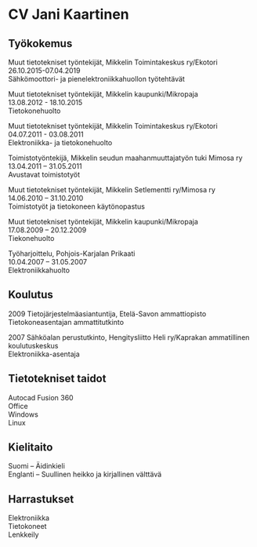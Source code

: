 # CV Jani Kaartinen

## Työkokemus
Muut tietotekniset työntekijät, Mikkelin Toimintakeskus ry/Ekotori  
26.10.2015-07.04.2019  
Sähkömoottori- ja pienelektroniikkahuollon työtehtävät

Muut tietotekniset työntekijät, Mikkelin kaupunki/Mikropaja  
13.08.2012 - 18.10.2015  
Tietokonehuolto

Muut tietotekniset työntekijät, Mikkelin Toimintakeskus ry/Ekotori  
04.07.2011 - 03.08.2011  
Elektroniikka- ja tietokonehuolto

Toimistotyöntekijä, Mikkelin seudun maahanmuuttajatyön tuki Mimosa ry   
13.04.2011 – 31.05.2011  
Avustavat toimistotyöt

Muut tietotekniset työntekijät, Mikkelin Setlementti ry/Mimosa ry  
14.06.2010 – 31.10.2010  
Toimistotyöt ja tietokoneen käytönopastus

Muut tietotekniset työntekijät, Mikkelin kaupunki/Mikropaja  
17.08.2009 – 20.12.2009  
Tiekonehuolto

Työharjoittelu, Pohjois-Karjalan Prikaati  
10.04.2007 – 31.05.2007  
Elektroniikkahuolto

## Koulutus

2009 Tietojärjestelmäasiantuntija, Etelä-Savon ammattiopisto  
Tietokoneasentajan ammattitutkinto

2007 Sähköalan perustutkinto, Hengitysliitto Heli ry/Kaprakan ammatillinen koulutuskeskus  
Elektroniikka-asentaja

## Tietotekniset taidot
Autocad Fusion 360  
Office  
Windows  
Linux

## Kielitaito
Suomi – Äidinkieli  
Englanti – Suullinen heikko ja kirjallinen välttävä

## Harrastukset
Elektroniikka  
Tietokoneet  
Lenkkeily